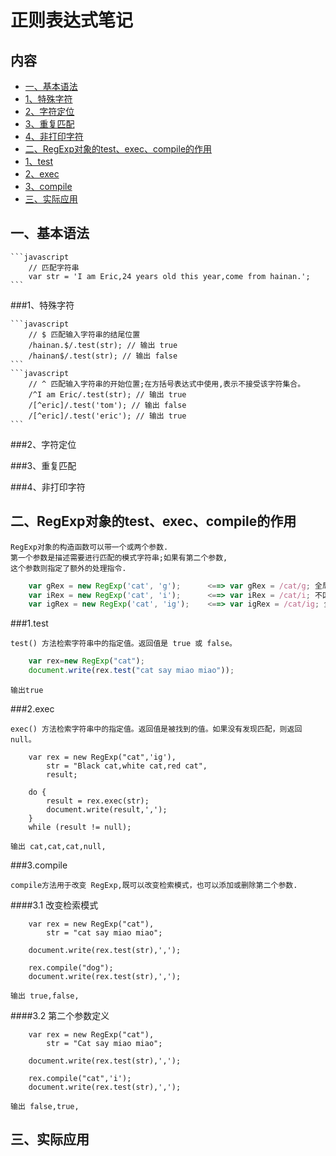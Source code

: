 # 正则表达式笔记

## 内容
* [一、基本语法](#dev-baseinfo)
 * [1、特殊字符](#dev-baseinfo-1)
 * [2、字符定位](#dev-baseinfo-2)
 * [3、重复匹配](#dev-baseinfo-3)
 * [4、非打印字符](#dev-baseinfo-4)
* [二、RegExp对象的test、exec、compile的作用](#dev-regexp)
 * [1、test](#dev-regexp-test)
 * [2、exec](#dev-regexp-exec)
 * [3、compile](#dev-regexp-compile)
* [三、实际应用](#dev-apply)

<a name="dev-baseinfo"></a>
## 一、基本语法

    ```javascript
        // 匹配字符串
        var str = 'I am Eric,24 years old this year,come from hainan.';
    ```
<a name="dev-baseinfo-1"></a>
###1、特殊字符

    ```javascript
        // $ 匹配输入字符串的结尾位置
        /hainan.$/.test(str); // 输出 true
        /hainan$/.test(str); // 输出 false
    ```
    ```javascript
        // ^ 匹配输入字符串的开始位置;在方括号表达式中使用,表示不接受该字符集合。
        /^I am Eric/.test(str); // 输出 true
        /[^eric]/.test('tom'); // 输出 false
        /[^eric]/.test('eric'); // 输出 true
    ```
    

<a name="dev-baseinfo-2"></a>
###2、字符定位

<a name="dev-baseinfo-3"></a>
###3、重复匹配

<a name="dev-baseinfo-4"></a>
###4、非打印字符

<a name="dev-regexp"></a>
## 二、RegExp对象的test、exec、compile的作用

```
RegExp对象的构造函数可以带一个或两个参数.
第一个参数是描述需要进行匹配的模式字符串;如果有第二个参数,
这个参数则指定了额外的处理指令.
```

```javascript
    var gRex = new RegExp('cat', 'g');      <==> var gRex = /cat/g; 全局匹配
    var iRex = new RegExp('cat', 'i');      <==> var iRex = /cat/i; 不区分大小写
    var igRex = new RegExp('cat', 'ig');    <==> var igRex = /cat/ig; 全局匹配且不区分大小写
```
<a name="dev-regexp-test"></a>
###1.test

    test() 方法检索字符串中的指定值。返回值是 true 或 false。
```javascript
    var rex=new RegExp("cat");
    document.write(rex.test("cat say miao miao")); 
```
    输出true
    
<a name="dev-regexp-exec"></a>
###2.exec

    exec() 方法检索字符串中的指定值。返回值是被找到的值。如果没有发现匹配，则返回 null。
```javascrtipt
    var rex = new RegExp("cat",'ig'),
        str = "Black cat,white cat,red cat",
        result;
        
    do {
        result = rex.exec(str);
        document.write(result,',');
    }
    while (result != null);
```
    输出 cat,cat,cat,null,
        
<a name="dev-regexp-compile"></a>
###3.compile

    compile方法用于改变 RegExp,既可以改变检索模式，也可以添加或删除第二个参数.

####3.1 改变检索模式
```javascrtipt
    var rex = new RegExp("cat"),
        str = "cat say miao miao";

    document.write(rex.test(str),',');

    rex.compile("dog");
    document.write(rex.test(str),',');
```
    输出 true,false,

####3.2 第二个参数定义
```javascrtipt
    var rex = new RegExp("cat"),
        str = "Cat say miao miao";

    document.write(rex.test(str),',');

    rex.compile("cat",'i');
    document.write(rex.test(str),',');
```
    输出 false,true,

<a name="dev-apply"></a>
## 三、实际应用

